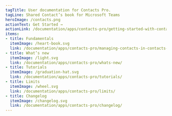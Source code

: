 ```yaml
---
tagTitle: User documentation for Contacts Pro.
tagLine: Shared Contact’s book for Microsoft Teams
heroImage: /contacts.png
actionText: Get Started →
actionLink: /documentation/apps/contacts-pro/getting-started-with-contacts-pro/how-can-i-add-a-new-contact-/
items:
- title: Fundamentals​
  itemImage: /heart-book.svg
  link: /documentation/apps/contacts-pro/managing-contacts-in-contacts-pro/how-can-i-connect-with-the-contacts-/
- title: What’s new
  itemImage: /light.svg
  link: /documentation/apps/contacts-pro/whats-new/
- title: Tutorials
  itemImage: /graduation-hat.svg
  link: /documentation/apps/contacts-pro/tutorials/
- title: Limits
  itemImage: /wheel.svg
  link: /documentation/apps/contacts-pro/limits/
- title: Changelog
  itemImage: /changelog.svg
  link: /documentation/apps/contacts-pro/changelog/
---
```



<Overview />